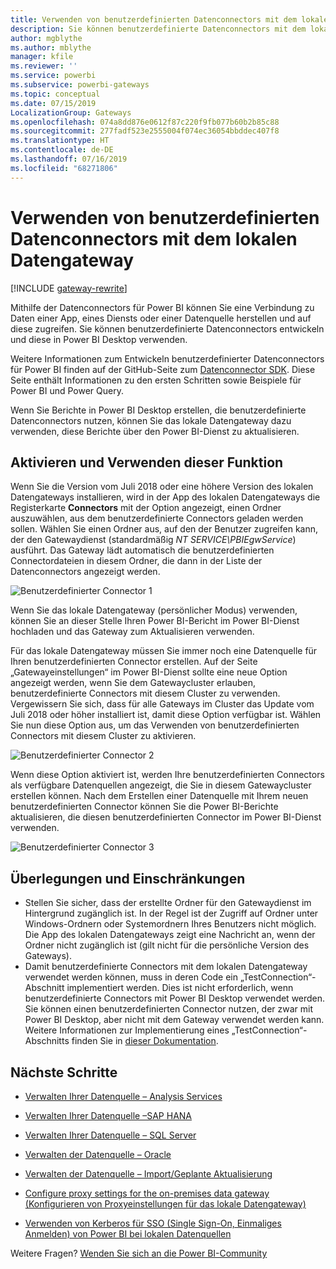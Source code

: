 ```yaml
---
title: Verwenden von benutzerdefinierten Datenconnectors mit dem lokalen Datengateway
description: Sie können benutzerdefinierte Datenconnectors mit dem lokalen Datengateway verwenden.
author: mgblythe
ms.author: mblythe
manager: kfile
ms.reviewer: ''
ms.service: powerbi
ms.subservice: powerbi-gateways
ms.topic: conceptual
ms.date: 07/15/2019
LocalizationGroup: Gateways
ms.openlocfilehash: 074a8dd876e0612f87c220f9fb077b60b2b85c88
ms.sourcegitcommit: 277fadf523e2555004f074ec36054bbddec407f8
ms.translationtype: HT
ms.contentlocale: de-DE
ms.lasthandoff: 07/16/2019
ms.locfileid: "68271806"
---
```

# <a name="use-custom-data-connectors-with-the-on-premises-data-gateway"></a>Verwenden von benutzerdefinierten Datenconnectors mit dem lokalen Datengateway

[!INCLUDE [gateway-rewrite](includes/gateway-rewrite.md)]

Mithilfe der Datenconnectors für Power BI können Sie eine Verbindung zu Daten einer App, eines Diensts oder einer Datenquelle herstellen und auf diese zugreifen. Sie können benutzerdefinierte Datenconnectors entwickeln und diese in Power BI Desktop verwenden.

Weitere Informationen zum Entwickeln benutzerdefinierter Datenconnectors für Power BI finden auf der GitHub-Seite zum [Datenconnector SDK](http://aka.ms/dataconnectors). Diese Seite enthält Informationen zu den ersten Schritten sowie Beispiele für Power BI und Power Query.

Wenn Sie Berichte in Power BI Desktop erstellen, die benutzerdefinierte Datenconnectors nutzen, können Sie das lokale Datengateway dazu verwenden, diese Berichte über den Power BI-Dienst zu aktualisieren.

## <a name="how-to-enable-and-use-this-capability"></a>Aktivieren und Verwenden dieser Funktion

Wenn Sie die Version vom Juli 2018 oder eine höhere Version des lokalen Datengateways installieren, wird in der App des lokalen Datengateways die Registerkarte **Connectors** mit der Option angezeigt, einen Ordner auszuwählen, aus dem benutzerdefinierte Connectors geladen werden sollen. Wählen Sie einen Ordner aus, auf den der Benutzer zugreifen kann, der den Gatewaydienst (standardmäßig *NT SERVICE\PBIEgwService*) ausführt. Das Gateway lädt automatisch die benutzerdefinierten Connectordateien in diesem Ordner, die dann in der Liste der Datenconnectors angezeigt werden.

![Benutzerdefinierter Connector 1](media/service-gateway-custom-connectors/gateway-onprem-customconnector1.png)

Wenn Sie das lokale Datengateway (persönlicher Modus) verwenden, können Sie an dieser Stelle Ihren Power BI-Bericht im Power BI-Dienst hochladen und das Gateway zum Aktualisieren verwenden.

Für das lokale Datengateway müssen Sie immer noch eine Datenquelle für Ihren benutzerdefinierten Connector erstellen. Auf der Seite „Gatewayeinstellungen“ im Power BI-Dienst sollte eine neue Option angezeigt werden, wenn Sie dem Gatewaycluster erlauben, benutzerdefinierte Connectors mit diesem Cluster zu verwenden. Vergewissern Sie sich, dass für alle Gateways im Cluster das Update vom Juli 2018 oder höher installiert ist, damit diese Option verfügbar ist. Wählen Sie nun diese Option aus, um das Verwenden von benutzerdefinierten Connectors mit diesem Cluster zu aktivieren.

![Benutzerdefinierter Connector 2](media/service-gateway-custom-connectors/gateway-onprem-customconnector2.png)

Wenn diese Option aktiviert ist, werden Ihre benutzerdefinierten Connectors als verfügbare Datenquellen angezeigt, die Sie in diesem Gatewaycluster erstellen können. Nach dem Erstellen einer Datenquelle mit Ihrem neuen benutzerdefinierten Connector können Sie die Power BI-Berichte aktualisieren, die diesen benutzerdefinierten Connector im Power BI-Dienst verwenden.

![Benutzerdefinierter Connector 3](media/service-gateway-custom-connectors/gateway-onprem-customconnector3.png)

## <a name="considerations-and-limitations"></a>Überlegungen und Einschränkungen

* Stellen Sie sicher, dass der erstellte Ordner für den Gatewaydienst im Hintergrund zugänglich ist. In der Regel ist der Zugriff auf Ordner unter Windows-Ordnern oder Systemordnern Ihres Benutzers nicht möglich. Die App des lokalen Datengateways zeigt eine Nachricht an, wenn der Ordner nicht zugänglich ist (gilt nicht für die persönliche Version des Gateways).
* Damit benutzerdefinierte Connectors mit dem lokalen Datengateway verwendet werden können, muss in deren Code ein „TestConnection“-Abschnitt implementiert werden. Dies ist nicht erforderlich, wenn benutzerdefinierte Connectors mit Power BI Desktop verwendet werden. Sie können einen benutzerdefinierten Connector nutzen, der zwar mit Power BI Desktop, aber nicht mit dem Gateway verwendet werden kann. Weitere Informationen zur Implementierung eines „TestConnection“-Abschnitts finden Sie in [dieser Dokumentation](https://github.com/Microsoft/DataConnectors/blob/master/docs/m-extensions.md#implementing-testconnection-for-gateway-support).

## <a name="next-steps"></a>Nächste Schritte

* [Verwalten Ihrer Datenquelle – Analysis Services](service-gateway-enterprise-manage-ssas.md)  
* [Verwalten Ihrer Datenquelle –SAP HANA](service-gateway-enterprise-manage-sap.md)  
* [Verwalten Ihrer Datenquelle – SQL Server](service-gateway-enterprise-manage-sql.md)  
* [Verwalten der Datenquelle – Oracle](service-gateway-onprem-manage-oracle.md)  
* [Verwalten der Datenquelle – Import/Geplante Aktualisierung](service-gateway-enterprise-manage-scheduled-refresh.md)  

* [Configure proxy settings for the on-premises data gateway (Konfigurieren von Proxyeinstellungen für das lokale Datengateway)](/data-integration/gateway/service-gateway-proxy)  
* [Verwenden von Kerberos für SSO (Single Sign-On, Einmaliges Anmelden) von Power BI bei lokalen Datenquellen](service-gateway-sso-kerberos.md)  

Weitere Fragen? [Wenden Sie sich an die Power BI-Community](http://community.powerbi.com/)
